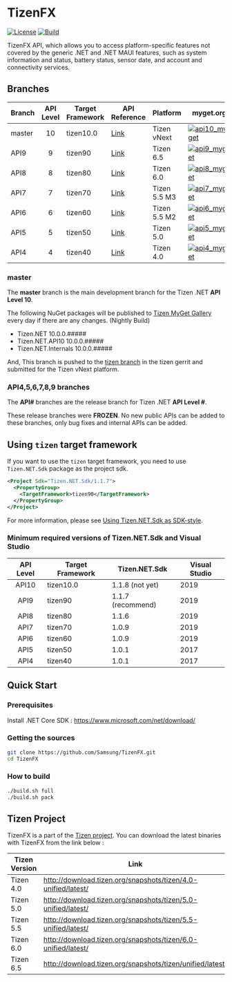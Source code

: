 # TizenFX

[![License](https://img.shields.io/badge/licence-Apache%202.0-brightgreen.svg?label=License&style=flat-square)](LICENSE)
[![Build](https://img.shields.io/github/workflow/status/Samsung/TizenFX/Build%20Branches/master?label=Build&style=flat-square)](https://github.com/Samsung/TizenFX/actions?query=workflow%3A%22Build+Branches%22+branch%3Amaster)

TizenFX API, which allows you to access platform-specific features not covered by the generic .NET and .NET MAUI features, such as system information and status, battery status, sensor date, and account and connectivity services.

## Branches

| Branch | API Level | Target Framework | API Reference | Platform          | myget.org | nuget.org  |
|--------|:---------:|------------------|---------------|-------------------|-----------|------------|
|master  | 10        | tizen10.0 | [Link](https://samsung.github.io/TizenFX/master/) | Tizen vNext | [![api10_myget](https://img.shields.io/tizen.myget/dotnet/vpre/Tizen.NET.API10.svg)](https://tizen.myget.org/feed/dotnet/package/nuget/Tizen.NET) |  |
|API9    | 9         | tizen90   | [Link](https://samsung.github.io/TizenFX/API9/) | Tizen 6.5 | [![api9_myget](https://img.shields.io/tizen.myget/dotnet/vpre/Tizen.NET.API9.svg)](https://tizen.myget.org/feed/dotnet/package/nuget/Tizen.NET) | [![api9_nuget](https://img.shields.io/nuget/v/Tizen.NET.API9.svg)](https://www.nuget.org/packages/Tizen.NET/) |
|API8    | 8         | tizen80   | [Link](https://samsung.github.io/TizenFX/API8/) | Tizen 6.0 | [![api8_myget](https://img.shields.io/tizen.myget/dotnet/vpre/Tizen.NET.API8.svg)](https://tizen.myget.org/feed/dotnet/package/nuget/Tizen.NET) | [![api8_nuget](https://img.shields.io/nuget/v/Tizen.NET.API8.svg)](https://www.nuget.org/packages/Tizen.NET/) |
|API7    | 7         | tizen70   | [Link](https://samsung.github.io/TizenFX/API7/) | Tizen 5.5 M3 | [![api7_myget](https://img.shields.io/tizen.myget/dotnet/vpre/Tizen.NET.API7.svg)](https://tizen.myget.org/feed/dotnet/package/nuget/Tizen.NET) | [![api7_nuget](https://img.shields.io/nuget/v/Tizen.NET.API7.svg)](https://www.nuget.org/packages/Tizen.NET/) |
|API6    | 6         | tizen60   | [Link](https://samsung.github.io/TizenFX/API6/) | Tizen 5.5 M2 | [![api6_myget](https://img.shields.io/tizen.myget/dotnet/vpre/Tizen.NET.API6.svg)](https://tizen.myget.org/feed/dotnet/package/nuget/Tizen.NET) | [![api6_nuget](https://img.shields.io/nuget/v/Tizen.NET.API6.svg)](https://www.nuget.org/packages/Tizen.NET/) |
|API5    | 5         | tizen50   | [Link](https://samsung.github.io/TizenFX/API5/) | Tizen 5.0       | [![api5_myget](https://img.shields.io/tizen.myget/dotnet/vpre/Tizen.NET.API5.svg)](https://tizen.myget.org/feed/dotnet/package/nuget/Tizen.NET) | [![api5_nuget](https://img.shields.io/nuget/v/Tizen.NET.API5.svg)](https://www.nuget.org/packages/Tizen.NET/) |
|API4    | 4         | tizen40   | [Link](https://samsung.github.io/TizenFX/API4/) | Tizen 4.0         | [![api4_myget](https://img.shields.io/tizen.myget/dotnet/vpre/Tizen.NET.API4.svg)](https://tizen.myget.org/feed/dotnet/package/nuget/Tizen.NET) | [![api4_nuget](https://img.shields.io/nuget/v/Tizen.NET.API4.svg)](https://www.nuget.org/packages/Tizen.NET/) |

### master
The __master__ branch is the main development branch for the Tizen .NET __API Level 10__.

The following NuGet packages will be published to [Tizen MyGet Gallery](https://tizen.myget.org/gallery/dotnet) every day if there are any changes. (Nightly Build)
* Tizen.NET 10.0.0.#####
* Tizen.NET.API10 10.0.0.#####
* Tizen.NET.Internals 10.0.0.#####

And, This branch is pushed to the [tizen branch](https://git.tizen.org/cgit/platform/core/csapi/tizenfx/?h=tizen) in the tizen gerrit and submitted for the Tizen vNext platform.

### API4,5,6,7,8,9 branches
The __API#__ branches are the release branch for Tizen .NET __API Level #__.

These release branches were __FROZEN__. No new public APIs can be added to these branches, only bug fixes and internal APIs can be added.

## Using `tizen` target framework
If you want to use the `tizen` target framework, you need to use `Tizen.NET.Sdk` package as the project sdk.
```xml
<Project Sdk="Tizen.NET.Sdk/1.1.7">
  <PropertyGroup>
    <TargetFramework>tizen90</TargetFramework>
  </PropertyGroup>
</Project>
```
For more information, please see [Using Tizen.NET.Sdk as SDK-style](https://developer.samsung.com/tizen/blog/en-us/2019/06/13/using-tizennetsdk-as-sdk-style).

### Minimum required versions of Tizen.NET.Sdk and Visual Studio
| API Level | Target Framework | Tizen.NET.Sdk | Visual Studio     |
|:---------:|------------------|---------------|-------------------|
| API10     | tizen10.0        | 1.1.8 (not yet) | 2019            |
| API9      | tizen90          | 1.1.7 (recommend)        | 2019              |
| API8      | tizen80          | 1.1.6         | 2019              |
| API7      | tizen70          | 1.0.9         | 2019              |
| API6      | tizen60          | 1.0.9         | 2019              |
| API5      | tizen50          | 1.0.1         | 2017              |
| API4      | tizen40          | 1.0.1         | 2017              |


## Quick Start
### Prerequisites
Install .NET Core SDK : https://www.microsoft.com/net/download/

### Getting the sources
```bash
git clone https://github.com/Samsung/TizenFX.git
cd TizenFX
```
### How to build
```bash
./build.sh full
./build.sh pack
```

## Tizen Project
TizenFX is a part of the [Tizen project](https://www.tizen.org).
You can download the latest binaries with TizenFX from the link below :

| Tizen Version     | Link |
|-------------------|------|
| Tizen 4.0         | http://download.tizen.org/snapshots/tizen/4.0-unified/latest/ |
| Tizen 5.0         | http://download.tizen.org/snapshots/tizen/5.0-unified/latest/ |
| Tizen 5.5         | http://download.tizen.org/snapshots/tizen/5.5-unified/latest/ |
| Tizen 6.0         | http://download.tizen.org/snapshots/tizen/6.0-unified/latest/ |
| Tizen 6.5         | http://download.tizen.org/snapshots/tizen/unified/latest/     |
